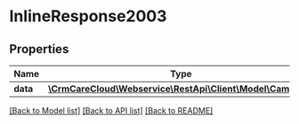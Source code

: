 # InlineResponse2003

## Properties
Name | Type | Description | Notes
------------ | ------------- | ------------- | -------------
**data** | [**\CrmCareCloud\Webservice\RestApi\Client\Model\Campaign**](Campaign.md) |  | [optional] 

[[Back to Model list]](../../README.md#documentation-for-models) [[Back to API list]](../../README.md#documentation-for-api-endpoints) [[Back to README]](../../README.md)

